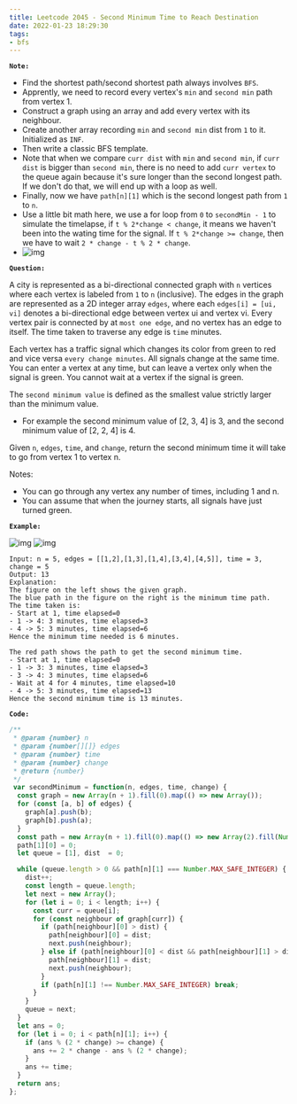 ```yaml
---
title: Leetcode 2045 - Second Minimum Time to Reach Destination
date: 2022-01-23 18:29:30
tags:
- bfs
---
```

**`Note:`**
- Find the shortest path/second shortest path always involves `BFS`.
- Apprently, we need to record every vertex's `min` and `second min` path from vertex 1.
- Construct a graph using an array and add every vertex with its neighbour.
- Create another array recording `min` and `second min` dist from `1` to it. Initialized as `INF`.
- Then write a classic BFS template. 
- Note that when we compare `curr dist` with `min` and `second min`, if `curr dist` is bigger than `second min`, there is no need to add `curr vertex` to the queue again because it's sure longer than the second longest path. If we don't do that, we will end up with a loop as well.
- Finally, now we have `path[n][1]` which is the second longest path from `1` to `n`.
- Use a little bit math here, we use a for loop from `0` to `secondMin - 1` to simulate the timelapse, if `t % 2*change < change`, it means we haven't been into the wating time for the signal. If `t % 2*change >= change`, then we have to wait `2 * change - t % 2 * change`.
- ![img](https://i.imgur.com/RigLLzB.png)

**`Question:`**

A city is represented as a bi-directional connected graph with `n` vertices where each vertex is labeled from `1` to `n` (inclusive). The edges in the graph are represented as a 2D integer array `edges`, where each `edges[i] = [ui, vi]` denotes a bi-directional edge between vertex ui and vertex vi. Every vertex pair is connected by at `most one edge`, and no vertex has an edge to itself. The time taken to traverse any edge is `time` minutes.

Each vertex has a traffic signal which changes its color from green to red and vice versa `every change minutes`. All signals change at the same time. You can enter a vertex at any time, but can leave a vertex only when the signal is green. You cannot wait at a vertex if the signal is green.

The `second minimum value` is defined as the smallest value strictly larger than the minimum value.

- For example the second minimum value of [2, 3, 4] is 3, and the second minimum value of [2, 2, 4] is 4.

Given `n`, `edges`, `time`, and `change`, return the second minimum time it will take to go from vertex 1 to vertex n.

Notes:

- You can go through any vertex any number of times, including 1 and n.
- You can assume that when the journey starts, all signals have just turned green.

**`Example:`**

![img](https://assets.leetcode.com/uploads/2021/09/29/e1.png)
![img](https://assets.leetcode.com/uploads/2021/09/29/e2.png)
```
Input: n = 5, edges = [[1,2],[1,3],[1,4],[3,4],[4,5]], time = 3, change = 5
Output: 13
Explanation:
The figure on the left shows the given graph.
The blue path in the figure on the right is the minimum time path.
The time taken is:
- Start at 1, time elapsed=0
- 1 -> 4: 3 minutes, time elapsed=3
- 4 -> 5: 3 minutes, time elapsed=6
Hence the minimum time needed is 6 minutes.

The red path shows the path to get the second minimum time.
- Start at 1, time elapsed=0
- 1 -> 3: 3 minutes, time elapsed=3
- 3 -> 4: 3 minutes, time elapsed=6
- Wait at 4 for 4 minutes, time elapsed=10
- 4 -> 5: 3 minutes, time elapsed=13
Hence the second minimum time is 13 minutes.     
```

**`Code:`**
```javascript
/**
 * @param {number} n
 * @param {number[][]} edges
 * @param {number} time
 * @param {number} change
 * @return {number}
 */
 var secondMinimum = function(n, edges, time, change) {
  const graph = new Array(n + 1).fill(0).map(() => new Array());
  for (const [a, b] of edges) {
    graph[a].push(b);
    graph[b].push(a);
  }
  const path = new Array(n + 1).fill(0).map(() => new Array(2).fill(Number.MAX_SAFE_INTEGER));
  path[1][0] = 0;
  let queue = [1], dist  = 0;

  while (queue.length > 0 && path[n][1] === Number.MAX_SAFE_INTEGER) {
    dist++;
    const length = queue.length;
    let next = new Array();
    for (let i = 0; i < length; i++) {
      const curr = queue[i];
      for (const neighbour of graph[curr]) {
        if (path[neighbour][0] > dist) {
          path[neighbour][0] = dist;
          next.push(neighbour);
        } else if (path[neighbour][0] < dist && path[neighbour][1] > dist) {
          path[neighbour][1] = dist;
          next.push(neighbour);
        }
        if (path[n][1] !== Number.MAX_SAFE_INTEGER) break;
      }
    }
    queue = next;
  }
  let ans = 0;
  for (let i = 0; i < path[n][1]; i++) {
    if (ans % (2 * change) >= change) {
      ans += 2 * change - ans % (2 * change);
    }
    ans += time;
  }
  return ans;
};
```